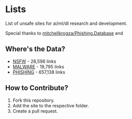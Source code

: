 # Lists
List of unsafe sites for ai/ml/dl research and development.

Special thanks to [mitchellkrogza/Phishing.Database](https://github.com/mitchellkrogza/Phishing.Database)
and

## Where's the Data?
- [NSFW](data/nsfw/nsfw_sites.txt) - 28,596 links
- [MALWARE](data/malicious/malware_sites.txt) - 19,795 links
- [PHISHING](data/malicious/phishing_sites.txt) - 657,138 links

## How to Contribute?
1. Fork this repository.
2. Add the site to the respective folder.
3. Create a pull request.
